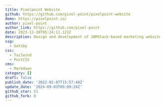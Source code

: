 ```yaml
---
title: Pixelpoint Website
github: https://github.com/pixel-point/pixelpoint-website
demo: https://pixelpoint.io/
author: pixel-point
author_link: https://github.com/pixel-point
date: 2023-11-30T05:24:11.121Z
description: Design and development of JAMStack-based marketing websites
ssg:
  - Gatsby
css:
  - Tailwind
  - PostCSS
cms:
  - Markdown
category: []
draft: false
publish_date: '2022-02-07T15:57:48Z'
update_date: '2024-09-03T09:09:24Z'
github_star: 51
github_fork: 8
---
```

